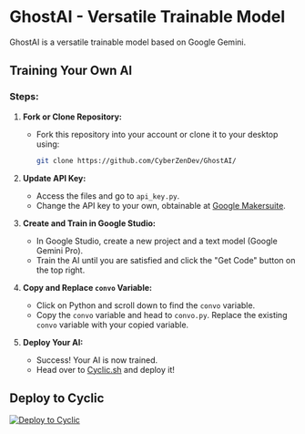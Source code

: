 # GhostAI - Versatile Trainable Model

GhostAI is a versatile trainable model based on Google Gemini.

## Training Your Own AI

### Steps:

1. **Fork or Clone Repository:**
   - Fork this repository into your account or clone it to your desktop using:
     ```bash
     git clone https://github.com/CyberZenDev/GhostAI/
     ```

2. **Update API Key:**
   - Access the files and go to `api_key.py`.
   - Change the API key to your own, obtainable at [Google Makersuite](https://makersuite.google.com/app/apikey).

3. **Create and Train in Google Studio:**
   - In Google Studio, create a new project and a text model (Google Gemini Pro).
   - Train the AI until you are satisfied and click the "Get Code" button on the top right.

4. **Copy and Replace `convo` Variable:**
   - Click on Python and scroll down to find the `convo` variable.
   - Copy the `convo` variable and head to `convo.py`. Replace the existing `convo` variable with your copied variable.

5. **Deploy Your AI:**
   - Success! Your AI is now trained.
   - Head over to [Cyclic.sh](https://cyclic.sh/) and deploy it!

## Deploy to Cyclic

[![Deploy to Cyclic](https://deploy.cyclic.sh/static/images/deploy-button.svg)](https://cyclic.sh/import?url=https://github.com/YourUsername/GhostAI)
